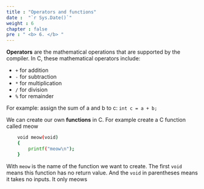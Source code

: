 ```yaml
---
title : "Operators and functions"
date :  "`r Sys.Date()`" 
weight : 6 
chapter : false
pre : " <b> 6. </b> "
---
```

**Operators** are the mathematical operations that are supported by the compiler. In C, these mathematical operators include:
- `+` for addition
- `-` for subtraction
- `*` for multiplication
- `/` for division
- `%` for remainder

For example: assign the sum of a and b to c:  `int c = a + b;`


We can create our own **functions** in C. For example create a C function called meow  
```bash
    void meow(void)
    {
        printf("meow\n");
    }
``` 
With `meow` is the name of the function we want to create. The first `void` means this function has no return value. And the `void` in parentheses means it takes no inputs. It only meows